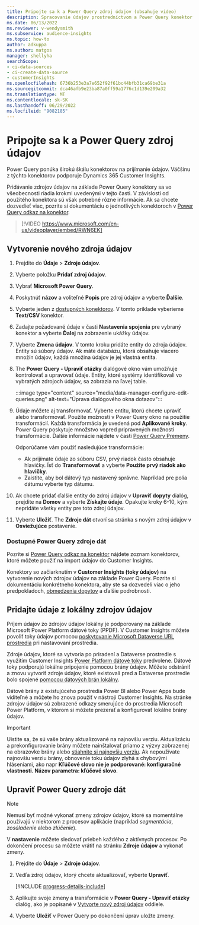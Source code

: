 ```yaml
---
title: Pripojte sa k a Power Query zdroj údajov (obsahuje video)
description: Spracovanie údajov prostredníctvom a Power Query konektor (obsahuje video).
ms.date: 06/13/2022
ms.reviewer: v-wendysmith
ms.subservice: audience-insights
ms.topic: how-to
author: adkuppa
ms.author: matgos
manager: shellyha
searchScope:
- ci-data-sources
- ci-create-data-source
- customerInsights
ms.openlocfilehash: 6736b253e3a7e652f92f61bc44bfb31ca69be31a
ms.sourcegitcommit: dca46afb9e23ba87a0ff59a1776c1d139e209a32
ms.translationtype: MT
ms.contentlocale: sk-SK
ms.lasthandoff: 06/29/2022
ms.locfileid: "9082185"
---
```

# <a name="connect-to-a-power-query-data-source"></a>Pripojte sa k a Power Query zdroj údajov

Power Query ponúka širokú škálu konektorov na prijímanie údajov. Väčšinu z týchto konektorov podporuje Dynamics 365 Customer Insights.

Pridávanie zdrojov údajov na základe Power Query konektory sa vo všeobecnosti riadia krokmi uvedenými v tejto časti. V závislosti od použitého konektora sú však potrebné rôzne informácie. Ak sa chcete dozvedieť viac, pozrite si dokumentáciu o jednotlivých konektoroch v [Power Query odkaz na konektor](/power-query/connectors/).

> [!VIDEO https://www.microsoft.com/en-us/videoplayer/embed/RWN6EK]

## <a name="create-a-new-data-source"></a>Vytvorenie nového zdroja údajov

1. Prejdite do **Údaje** > **Zdroje údajov**.

1. Vyberte položku **Pridať zdroj údajov**.

1. Vybrať **Microsoft Power Query**.

1. Poskytnúť **názov** a voliteľné **Popis** pre zdroj údajov a vyberte **Ďalšie**.

1. Vyberte jeden z [dostupných konektorov](#available-power-query-data-sources). V tomto príklade vyberieme **Text/CSV** konektor.

1. Zadajte požadované údaje v časti **Nastavenia spojenia** pre vybraný konektor a vyberte **Ďalej** na zobrazenie ukážky údajov.

1. Vyberte **Zmena údajov**. V tomto kroku pridáte entity do zdroja údajov. Entity sú súbory údajov. Ak máte databázu, ktorá obsahuje viacero množín údajov, každá množina údajov je jej vlastná entita.

1. The **Power Query - Upraviť otázky** dialógové okno vám umožňuje kontrolovať a upravovať údaje. Entity, ktoré systémy identifikovali vo vybratých zdrojoch údajov, sa zobrazia na ľavej table.

   :::image type="content" source="media/data-manager-configure-edit-queries.png" alt-text="Úprava dialógového okna dotazov":::

1. Údaje môžete aj transformovať. Vyberte entitu, ktorú chcete upraviť alebo transformovať. Použite možnosti v Power Query okno na použitie transformácií. Každá transformácia je uvedená pod **Aplikované kroky**. Power Query poskytuje množstvo vopred pripravených možností transformácie. Ďalšie informácie nájdete v časti [Power Query Premeny](/power-query/power-query-what-is-power-query#transformations).

   Odporúčame vám použiť nasledujúce transformácie:

   - Ak prijímate údaje zo súboru CSV, prvý riadok často obsahuje hlavičky. Ísť do **Transformovať** a vyberte **Použite prvý riadok ako hlavičky**.
   - Zaistite, aby bol dátový typ nastavený správne. Napríklad pre polia dátumu vyberte typ dátumu.

1. Ak chcete pridať ďalšie entity do zdroj údajov v **Upraviť dopyty** dialóg, prejdite na **Domov** a vyberte **Získajte údaje**. Opakujte kroky 6-10, kým nepridáte všetky entity pre toto zdroj údajov.

1. Vyberte **Uložiť**. The **Zdroje dát** otvorí sa stránka s novým zdroj údajov v **Osviežujúce** postavenie.

### <a name="available-power-query-data-sources"></a>Dostupné Power Query zdroje dát

Pozrite si [Power Query odkaz na konektor](/power-query/connectors/) nájdete zoznam konektorov, ktoré môžete použiť na import údajov do Customer Insights.

Konektory so začiarknutím v **Customer Insights (toky údajov)** na vytvorenie nových zdrojov údajov na základe Power Query. Pozrite si dokumentáciu konkrétneho konektora, aby ste sa dozvedeli viac o jeho predpokladoch, [obmedzenia dopytov](/power-query/power-query-online-limits) a ďalšie podrobnosti.

## <a name="add-data-from-on-premises-data-sources"></a>Pridajte údaje z lokálny zdrojov údajov

Príjem údajov zo zdrojov údajov lokálny je podporovaný na základe Microsoft Power Platform dátové toky (PPDF). V Customer Insights môžete povoliť toky údajov pomocou [poskytovanie Microsoft Dataverse URL prostredia](create-environment.md) pri nastavovaní prostredia.

Zdroje údajov, ktoré sa vytvoria po priradení a Dataverse prostredie s využitím Customer Insights [Power Platform dátové toky](/power-query/dataflows/overview-dataflows-across-power-platform-dynamics-365) predvolene. Dátové toky podporujú lokálne pripojenie pomocou brány údajov. Môžete odstrániť a znovu vytvoriť zdroje údajov, ktoré existovali pred a Dataverse prostredie bolo spojené [pomocou dátových brán lokálny](/data-integration/gateway/service-gateway-app).

Dátové brány z existujúceho prostredia Power BI alebo Power Apps bude viditeľné a môžete ho znova použiť v nástroji Customer Insights. Na stránke zdrojov údajov sú zobrazené odkazy smerujúce do prostredia Microsoft Power Platform, v ktorom si môžete prezerať a konfigurovať lokálne brány údajov.

> [!IMPORTANT]
> Uistite sa, že sú vaše brány aktualizované na najnovšiu verziu. Aktualizáciu a prekonfigurovanie brány môžete nainštalovať priamo z výzvy zobrazenej na obrazovke brány alebo [stiahnite si najnovšiu verziu](https://powerapps.microsoft.com/downloads/). Ak nepoužívate najnovšiu verziu brány, obnovenie toku údajov zlyhá s chybovými hláseniami, ako napr **Kľúčové slovo nie je podporované: konfiguračné vlastnosti. Názov parametra: kľúčové slovo**.

## <a name="edit-power-query-data-sources"></a>Upraviť Power Query zdroje dát

> [!NOTE]
> Nemusí byť možné vykonať zmeny zdrojov údajov, ktoré sa momentálne používajú v niektorom z procesov aplikácie (napríklad *segmentácia*, *zosúladenie* alebo *zlúčenie*).
>
> V **nastavenie** môžete sledovať priebeh každého z aktívnych procesov. Po dokončení procesu sa môžete vrátiť na stránku **Zdroje údajov** a vykonať zmeny.

1. Prejdite do **Údaje** > **Zdroje údajov**.

1. Vedľa zdroj údajov, ktorý chcete aktualizovať, vyberte **Upraviť**.

   [!INCLUDE [progress-details-include](includes/progress-details-pane.md)]

1. Aplikujte svoje zmeny a transformácie v **Power Query - Upraviť otázky** dialóg, ako je popísané v [Vytvorte nový zdroj údajov](#create-a-new-data-source) oddiele.

1. Vyberte **Uložiť** v Power Query po dokončení úprav uložte zmeny.
